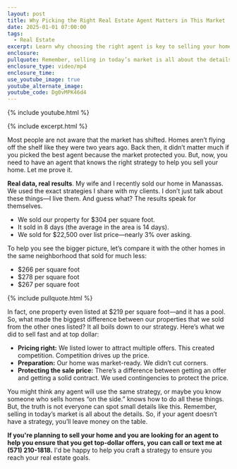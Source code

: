 ```yaml
---
layout: post
title: Why Picking the Right Real Estate Agent Matters in This Market
date: 2025-01-01 07:00:00
tags:
  - Real Estate
excerpt: Learn why choosing the right agent is key to selling your home.
enclosure:
pullquote: Remember, selling in today’s market is all about the details.
enclosure_type: video/mp4
enclosure_time:
use_youtube_image: true
youtube_alternate_image:
youtube_code: Dg0vMPK46d4
---
```

{% include youtube.html %}

{% include excerpt.html %}

Most people are not aware that the market has shifted. Homes aren’t flying off the shelf like they were two years ago. Back then, it didn’t matter much if you picked the best agent because the market protected you. But, now, you need to have an agent that knows the right strategy to help you sell your home. Let me prove it.

**Real data, real results**. My wife and I recently sold our home in Manassas. We used the exact strategies I share with my clients. I don’t just talk about these things—I live them. And guess what? The results speak for themselves.

* We sold our property for $304 per square foot.
* It sold in 8 days (the average in the area is 14 days).
* We sold for $22,500 over list price—nearly 3% over asking.

To help you see the bigger picture, let’s compare it with the other homes in the same neighborhood that sold for much less:

* $266 per square foot
* $278 per square foot
* $267 per square foot

{% include pullquote.html %}

In fact, one property even listed at $219 per square foot—and it has a pool. So, what made the biggest difference between our properties that we sold from the other ones listed? It all boils down to our strategy. Here’s what we did to sell fast and at top dollar:

* **Pricing right:** We listed lower to attract multiple offers. This created competition. Competition drives up the price.
* **Preparation:** Our home was market-ready. We didn’t cut corners.
* **Protecting the sale price:** There’s a difference between getting an offer and getting a solid contract. We used contingencies to protect the price.

You might think any agent will use the same strategy, or maybe you know someone who sells homes “on the side.” knows how to do all these things. But, the truth is not everyone can spot small details like this. Remember, selling in today’s market is all about the details. So, if your agent doesn’t have a strategy, you’ll leave money on the table.

**If you're planning to sell your home and you are looking for an agent to help you ensure that you get top-dollar offers, you can call or text me at (571) 210-1818.** I'd be happy to help you craft a strategy to ensure you reach your real estate goals.

&nbsp;